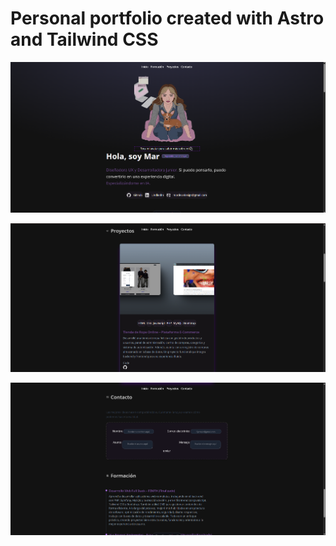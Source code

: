 # Personal portfolio created with Astro and Tailwind CSS

![imagen portfolio](public/screenshoots/Captura%20de%20pantalla%202025-03-19%20200427.png)

![imagen portfolio](public/screenshoots/Captura%20de%20pantalla%202025-03-19%20200533.png)

![imagen portfolio](public/screenshoots/Captura%20de%20pantalla%202025-03-19%20200608.png)
